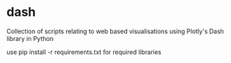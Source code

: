 # dash
Collection of scripts relating to web based visualisations using Plotly's Dash library in Python

use pip install  -r requirements.txt for required libraries
